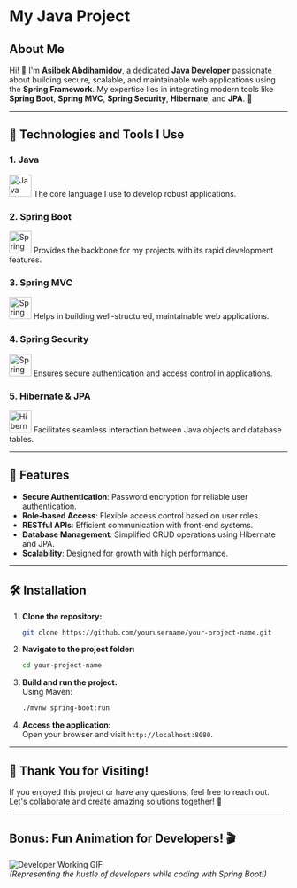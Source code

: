 # My Java Project

## About Me  
Hi! 👋 I'm **Asilbek Abdihamidov**, a dedicated **Java Developer** passionate about building secure, scalable, and maintainable web applications using the **Spring Framework**. My expertise lies in integrating modern tools like **Spring Boot**, **Spring MVC**, **Spring Security**, **Hibernate**, and **JPA**. 🚀  

---

## 🚀 Technologies and Tools I Use

### 1. Java  
<img src="https://cdn-icons-png.flaticon.com/512/226/226777.png" alt="Java" width="40"/>  
The core language I use to develop robust applications.

### 2. Spring Boot  
<img src="https://cdn-icons-png.flaticon.com/512/5968/5968322.png" alt="Spring Boot" width="40"/>  
Provides the backbone for my projects with its rapid development features.

### 3. Spring MVC  
<img src="https://cdn-icons-png.flaticon.com/512/5968/5968322.png" alt="Spring MVC" width="40"/>  
Helps in building well-structured, maintainable web applications.

### 4. Spring Security  
<img src="https://cdn-icons-png.flaticon.com/512/3039/3039436.png" alt="Spring Security" width="40"/>  
Ensures secure authentication and access control in applications.

### 5. Hibernate & JPA  
<img src="https://cdn-icons-png.flaticon.com/512/2111/2111320.png" alt="Hibernate" width="40"/>  
Facilitates seamless interaction between Java objects and database tables.

---

## 🌟 Features

- **Secure Authentication**: Password encryption for reliable user authentication.
- **Role-based Access**: Flexible access control based on user roles.
- **RESTful APIs**: Efficient communication with front-end systems.
- **Database Management**: Simplified CRUD operations using Hibernate and JPA.
- **Scalability**: Designed for growth with high performance.

---

## 🛠️ Installation

1. **Clone the repository:**
    ```bash
    git clone https://github.com/yourusername/your-project-name.git
    ```

2. **Navigate to the project folder:**
    ```bash
    cd your-project-name
    ```

3. **Build and run the project:**  
   Using Maven:
    ```bash
    ./mvnw spring-boot:run
    ```

4. **Access the application:**  
   Open your browser and visit `http://localhost:8080`.

---

## 🎉 Thank You for Visiting!  

If you enjoyed this project or have any questions, feel free to reach out. Let's collaborate and create amazing solutions together! 🤝  

---

## Bonus: Fun Animation for Developers! 🎬  

![Developer Working GIF](https://media.giphy.com/media/qgQUggAC3Pfv687qPC/giphy.gif)  
*(Representing the hustle of developers while coding with Spring Boot!)*
